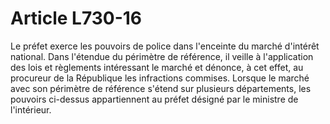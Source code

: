 # Article L730-16

Le préfet exerce les pouvoirs de police dans l'enceinte du marché d'intérêt national. Dans l'étendue du périmètre de référence, il veille à l'application des lois et règlements intéressant le marché et dénonce, à cet effet, au procureur de la République les infractions commises. Lorsque le marché avec son périmètre de référence s'étend sur plusieurs départements, les pouvoirs ci-dessus appartiennent au préfet désigné par le ministre de l'intérieur.
